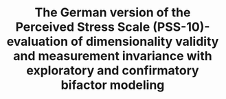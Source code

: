 --- 
abstract: '' 
authors: 
 - D Reis
 -  D Lehr
 -  E Heber
 -  admin
doi: '' 
featured: false 
publication: '*Assessment*, 80' 
publication_short: '' 
publishDate: '2019-01-01' 
title: 'The German version of the Perceived Stress Scale (PSS-10)- evaluation of dimensionality  validity  and measurement invariance with exploratory and confirmatory bifactor modeling' 
url_code: '' 
url_dataset: '' 
url_pdf: '' 
url_poster: '' 
url_project: '' 
url_slides: '' 
url_source: '' 
url_video: '' 
---